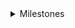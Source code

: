 <details>
 <summary>Milestones</summary>

- leetcode AC888: [date: 2022-09-15](https://raw.githubusercontent.com/psychonaut1f/a/main/img/320CD7E92CAB857071684E4279152692.jpg)
- codeforces AC100: [date: 2022-09-15](https://codeforces.com/contest/1352/submission/172260398) [img](https://raw.githubusercontent.com/psychonaut1f/a/main/img/20220915233207.png)

</details>